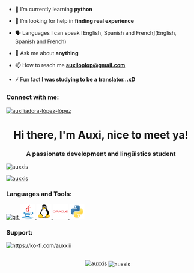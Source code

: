 
- 🌱 I’m currently learning **python**

- 🤝 I’m looking for help in **finding real experience**

- 🗣️ Languages I can speak [English, Spanish and French](English, Spanish and French)

- 💬 Ask me about **anything**

- 📫 How to reach me **auxiloplop@gmail.com**

- ⚡ Fun fact **I was studying to be a translator...xD**

<h3 align="left">Connect with me:</h3>
<p align="left">
<a href="https://linkedin.com/in/auxiliadora-lópez-lópez" target="blank"><img align="center" src="https://raw.githubusercontent.com/rahuldkjain/github-profile-readme-generator/master/src/images/icons/Social/linked-in-alt.svg" alt="auxiliadora-lópez-lópez" height="30" width="40" /></a>
</p>

<h1 align="center">Hi there, I'm Auxi, nice to meet ya!</h1>
<h3 align="center">A passionate development and lingüistics student</h3>

<p align="left"> <img src="https://komarev.com/ghpvc/?username=auxxis&label=Profile%20views&color=0e75b6&style=flat" alt="auxxis" /> </p>

<p align="left"> <a href="https://github.com/ryo-ma/github-profile-trophy"><img src="https://github-profile-trophy.vercel.app/?username=auxxis" alt="auxxis" /></a> </p>


<h3 align="left">Languages and Tools:</h3>
<p align="left"> <a href="https://git-scm.com/" target="_blank" rel="noreferrer"> <img src="https://www.vectorlogo.zone/logos/git-scm/git-scm-icon.svg" alt="git" width="40" height="40"/> </a> <a href="https://www.java.com" target="_blank" rel="noreferrer"> <img src="https://raw.githubusercontent.com/devicons/devicon/master/icons/java/java-original.svg" alt="java" width="40" height="40"/> </a> <a href="https://www.linux.org/" target="_blank" rel="noreferrer"> <img src="https://raw.githubusercontent.com/devicons/devicon/master/icons/linux/linux-original.svg" alt="linux" width="40" height="40"/> </a> <a href="https://www.oracle.com/" target="_blank" rel="noreferrer"> <img src="https://raw.githubusercontent.com/devicons/devicon/master/icons/oracle/oracle-original.svg" alt="oracle" width="40" height="40"/> </a> <a href="https://www.python.org" target="_blank" rel="noreferrer"> <img src="https://raw.githubusercontent.com/devicons/devicon/master/icons/python/python-original.svg" alt="python" width="40" height="40"/> </a> </p>

<h3 align="left">Support:</h3>
<p><a href="https://ko-fi.com/https://ko-fi.com/auxxiii"> <img align="left" src="https://cdn.ko-fi.com/cdn/kofi3.png?v=3" height="50" width="210" alt="https://ko-fi.com/auxxiii" /></a></p><br><br>

<p><img align="left" src="https://github-readme-stats.vercel.app/api/top-langs?username=auxxis&show_icons=true&locale=en&layout=compact" alt="auxxis" /></p>

<p>&nbsp;<img align="center" src="https://github-readme-stats.vercel.app/api?username=auxxis&show_icons=true&locale=en" alt="auxxis" /></p>



